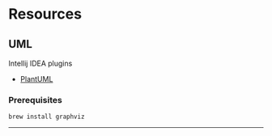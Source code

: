 # Resources

## UML

Intellij IDEA plugins

- [PlantUML][idea-plugin-plantuml]

### Prerequisites

```shell
brew install graphviz
```

--- 

[idea-plugin-plantuml]: https://plugins.jetbrains.com/plugin/7017-plantuml-integration